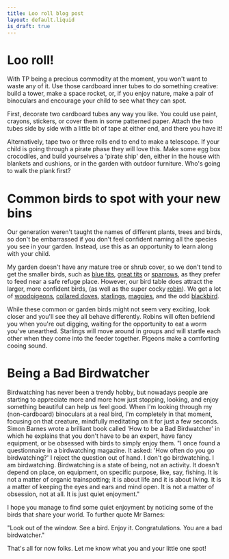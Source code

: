```yaml
---
title: Loo roll blog post
layout: default.liquid
is_draft: true
---
```


# Loo roll!

With TP being a precious commodity at the moment, you won't want to waste any of it. Use those cardboard inner tubes to do something creative: build a tower, make a space rocket, or, if you enjoy nature, make a pair of binoculars and encourage your child to see what they can spot.

First, decorate two cardboard tubes any way you like. You could use paint, crayons, stickers, or cover them in some patterned paper. Attach the two tubes side by side with a little bit of tape at either end, and there you have it! 

Alternatively, tape two or three rolls end to end to make a telescope. If your child is going through a pirate phase they will love this. Make some egg box crocodiles, and build yourselves a 'pirate ship' den, either in the house with blankets and cushions, or in the garden with outdoor furniture. Who's going to walk the plank first?

# Common birds to spot with your new bins

Our generation weren't taught the names of different plants, trees and birds, so don't be embarrassed if you don't feel confident naming all the species you see in your garden. Instead, use this as an opportunity to learn along with your child. 

My garden doesn't have any mature tree or shrub cover, so we don't tend to get the smaller birds, such as [blue tits](https://www.rspb.org.uk/birds-and-wildlife/wildlife-guides/bird-a-z/blue-tit/), [great tits](https://www.rspb.org.uk/birds-and-wildlife/wildlife-guides/bird-a-z/great-tit/) or [sparrows](https://www.rspb.org.uk/birds-and-wildlife/wildlife-guides/bird-a-z/house-sparrow/), as they prefer to feed near a safe refuge place. However, our bird table does attract the larger, more confident birds, (as well as the super cocky [robin](https://www.rspb.org.uk/birds-and-wildlife/wildlife-guides/bird-a-z/robin/)). We get a lot of [woodpigeons](https://www.rspb.org.uk/birds-and-wildlife/wildlife-guides/bird-a-z/woodpigeon/), [collared doves](https://www.rspb.org.uk/birds-and-wildlife/wildlife-guides/bird-a-z/collared-dove/), [starlings](https://www.rspb.org.uk/birds-and-wildlife/wildlife-guides/bird-a-z/starling/), [magpies](https://www.rspb.org.uk/birds-and-wildlife/wildlife-guides/bird-a-z/magpie/), and the odd [blackbird](https://www.rspb.org.uk/birds-and-wildlife/wildlife-guides/bird-a-z/blackbird/). 

While these common or garden birds might not seem very exciting, look closer and you'll see they all behave differently. Robins will often befriend you when you're out digging, waiting for the opportunity to eat a worm you've unearthed. Starlings will move around in groups and will startle each other when they come into the feeder together. Pigeons make a comforting cooing sound. 

# Being a Bad Birdwatcher

Birdwatching has never been a trendy hobby, but nowadays people are starting to appreciate more and more how just stopping, looking, and enjoy something beautiful can help us feel good. When I'm looking through my (non-cardboard) binoculars at a real bird, I'm completely in that moment, focusing on that creature, mindfully meditating on it for just a few seconds. Simon Barnes wrote a brilliant book called 'How to be a Bad Birdwatcher' in which he explains that you don't have to be an expert, have fancy equipment, or be obsessed with birds to simply enjoy them. 
"I once found a questionnaire in a birdwatching magazine. It asked: 'How often do you go birdwatching?' I reject the question out of hand. I don't go birdwatching. I am birdwatching. Birdwatching is a state of being, not an activity. It doesn't depend on place, on equipment, on specific purpose, like, say, fishing. It is not a matter of organic trainspotting; it is about life and it is about living. It is a matter of keeping the eyes and ears and mind open. It is not a matter of obsession, not at all. It is just quiet enjoyment."

I hope you manage to find some quiet enjoyment by noticing some of the birds that share your world. To further quote Mr Barnes:

"Look out of the window.
See a bird.
Enjoy it.
Congratulations. You are a bad birdwatcher."

That's all for now folks. Let me know what you and your little one spot!
